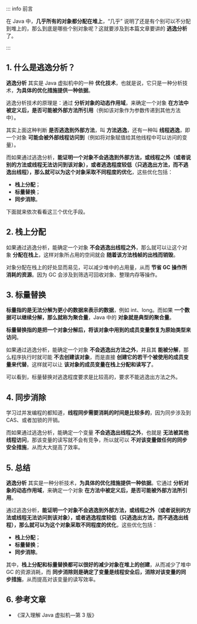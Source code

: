 

::: info 前言

在 Java 中，**几乎所有的对象都分配在堆上**，“几乎” 说明了还是有个别可以不分配到堆上的，那么到底是哪些个别对象呢？这就要涉及到本篇文章要讲的 **逃逸分析** 了。

:::

## 1. 什么是逃逸分析？

**逃逸分析** 其实是 Java 虚拟机中的一种 **优化技术**，也就是说，它只是一种分析技术，**为具体的优化措施提供一种依据**。

逃逸分析技术的原理是：通过 **分析对象的动态作用域**，来确定一个对象 **在方法中被定义后，是否可能被外部方法所引用**（例如该对象作为参数传递到其他方法中）。

其实上面这种判断 **是否逃逸到外部方法**，叫 **方法逃逸**，还有一种叫 **线程逃逸**，即一个对象 **可能会被外部线程访问到**（例如将对象赋值给其他线程中可以访问的变量）。

而如果通过逃逸分析，**能证明一个对象不会逃逸到外部方法，或线程之外（或者说别的方法或线程无法访问到该对象），或者逃逸程度较低（只逃逸出方法，而不逃逸出线程），那么就可以为这个对象采取不同程度的优化**，这些优化包括：

- **栈上分配**；
- **标量替换**；
- **同步消除**。

下面就来依次看看这三个优化手段。

## 2. 栈上分配

如果通过逃逸分析，能确定一个对象 **不会逃逸出线程之外**，那么就可以让这个对象 **分配在栈上**，这样对象所占用的空间就会 **随着该方法栈帧的出栈而销毁**。

对象分配在栈上的好处显而易见，可以减少堆中的占用量，从而 **节省 GC 操作所消耗的资源**。因为 GC 会涉及到筛选可回收对象、整理内存等操作。

## 3. 标量替换

**标量指的是无法分解为更小的数据来表示的数据**，例如 int、long。而如果 **一个数据可以继续分解，那么就称为聚合量**，Java 中的 **对象就是典型的聚合量**。

**标量替换指的是把一个对象分解后，将该对象中用到的成员变量恢复为原始类型来访问**。

如果通过逃逸分析，能确定一个对象 **不会逃逸出方法之外**，并且其 **能被分解**，那么程序执行时就可能 **不去创建该对象**，而是直接 **创建它的若干个被使用的成员变量来代替**。这样就可以让 **该对象的成员变量在栈上分配和读写了**。

可以看到，标量替换对逃逸程度要求是比较高的，要求不能逃逸出方法之外。

## 4. 同步消除

学习过并发编程的都知道，**线程同步需要消耗的时间是比较多的**，因为同步涉及到 CAS、或者加锁的开销。

而如果通过逃逸分析，能确定一个变量 **不会逃逸出线程之外**，也就是 **无法被其他线程访问**，那该变量的读写就不会有竞争，所以就可以 **不对该变量做任何的同步安全措施**，从而大大提高了效率。

## 5. 总结

**逃逸分析** 其实是一种分析技术，**为具体的优化措施提供一种依据**。它通过 **分析对象的动态作用域**，来确定一个对象 **在方法中被定义后，是否可能被外部方法所引用**。

通过逃逸分析，**能证明一个对象不会逃逸到外部方法，或线程之外（或者说别的方法或线程无法访问到该对象），或者逃逸程度较低（只逃逸出方法，而不逃逸出线程），那么就可以为这个对象采取不同程度的优化**，这些优化包括：

- **栈上分配**；
- **标量替换**；
- **同步消除**。

其中，**栈上分配和标量替换都可以很好的减少对象在堆上的创建**，从而减少了堆中 GC 的资源消耗，而 **同步消除则是确定了变量是线程安全后，消除对该变量的同步措施**，从而提高对该变量的读写效率。



## 6. 参考文章

- 《深入理解 Java 虚拟机—第 3 版》



